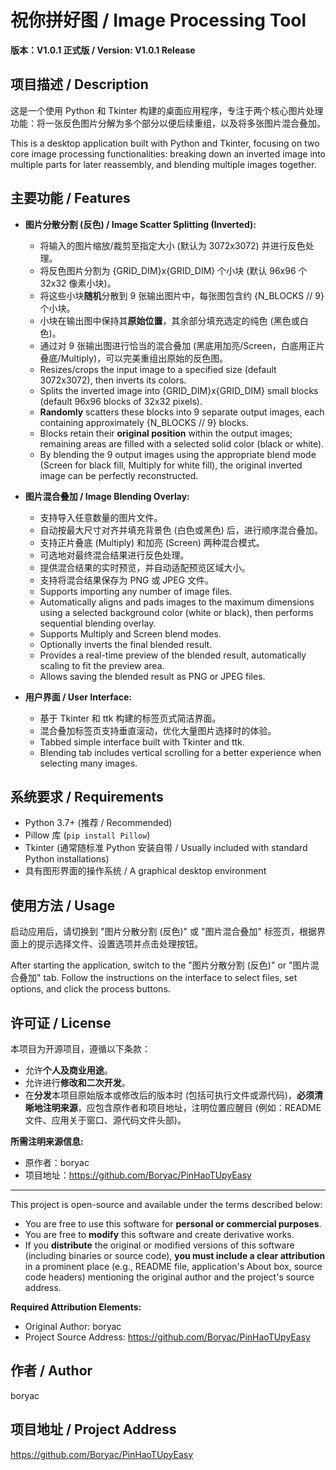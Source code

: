 # 祝你拼好图 / Image Processing Tool

**版本：V1.0.1 正式版 / Version: V1.0.1 Release**

## 项目描述 / Description

这是一个使用 Python 和 Tkinter 构建的桌面应用程序，专注于两个核心图片处理功能：将一张反色图片分解为多个部分以便后续重组，以及将多张图片混合叠加。

This is a desktop application built with Python and Tkinter, focusing on two core image processing functionalities: breaking down an inverted image into multiple parts for later reassembly, and blending multiple images together. 

## 主要功能 / Features

*   **图片分散分割 (反色) / Image Scatter Splitting (Inverted):**
    *   将输入的图片缩放/裁剪至指定大小 (默认为 3072x3072) 并进行反色处理。
    *   将反色图片分割为 {GRID_DIM}x{GRID_DIM} 个小块 (默认 96x96 个 32x32 像素小块)。
    *   将这些小块**随机**分散到 9 张输出图片中，每张图包含约 {N_BLOCKS // 9} 个小块。
    *   小块在输出图中保持其**原始位置**，其余部分填充选定的纯色 (黑色或白色)。
    *   通过对 9 张输出图进行恰当的混合叠加 (黑底用加亮/Screen，白底用正片叠底/Multiply)，可以完美重组出原始的反色图。
    *   Resizes/crops the input image to a specified size (default 3072x3072), then inverts its colors.
    *   Splits the inverted image into {GRID_DIM}x{GRID_DIM} small blocks (default 96x96 blocks of 32x32 pixels).
    *   **Randomly** scatters these blocks into 9 separate output images, each containing approximately {N_BLOCKS // 9} blocks.
    *   Blocks retain their **original position** within the output images; remaining areas are filled with a selected solid color (black or white).
    *   By blending the 9 output images using the appropriate blend mode (Screen for black fill, Multiply for white fill), the original inverted image can be perfectly reconstructed.

*   **图片混合叠加 / Image Blending Overlay:**
    *   支持导入任意数量的图片文件。
    *   自动按最大尺寸对齐并填充背景色 (白色或黑色) 后，进行顺序混合叠加。
    *   支持正片叠底 (Multiply) 和加亮 (Screen) 两种混合模式。
    *   可选地对最终混合结果进行反色处理。
    *   提供混合结果的实时预览，并自动适配预览区域大小。
    *   支持将混合结果保存为 PNG 或 JPEG 文件。
    *   Supports importing any number of image files.
    *   Automatically aligns and pads images to the maximum dimensions using a selected background color (white or black), then performs sequential blending overlay.
    *   Supports Multiply and Screen blend modes.
    *   Optionally inverts the final blended result.
    *   Provides a real-time preview of the blended result, automatically scaling to fit the preview area.
    *   Allows saving the blended result as PNG or JPEG files.

*   **用户界面 / User Interface:**
    *   基于 Tkinter 和 ttk 构建的标签页式简洁界面。
    *   混合叠加标签页支持垂直滚动，优化大量图片选择时的体验。
    *   Tabbed simple interface built with Tkinter and ttk.
    *   Blending tab includes vertical scrolling for a better experience when selecting many images.

## 系统要求 / Requirements

*   Python 3.7+ (推荐 / Recommended)
*   Pillow 库 (`pip install Pillow`)
*   Tkinter (通常随标准 Python 安装自带 / Usually included with standard Python installations)
*   具有图形界面的操作系统 / A graphical desktop environment


## 使用方法 / Usage

启动应用后，请切换到 "图片分散分割 (反色)" 或 "图片混合叠加" 标签页，根据界面上的提示选择文件、设置选项并点击处理按钮。

After starting the application, switch to the "图片分散分割 (反色)" or "图片混合叠加" tab. Follow the instructions on the interface to select files, set options, and click the process buttons.

## 许可证 / License

本项目为开源项目，遵循以下条款：

*   允许**个人及商业用途**。
*   允许进行**修改和二次开发**。
*   在**分发**本项目原始版本或修改后的版本时 (包括可执行文件或源代码)，**必须清晰地注明来源**，应包含原作者和项目地址，注明位置应醒目 (例如：README 文件、应用关于窗口、源代码文件头部)。

**所需注明来源信息:**
*   原作者：boryac
*   项目地址：https://github.com/Boryac/PinHaoTUpyEasy

---

This project is open-source and available under the terms described below:

*   You are free to use this software for **personal or commercial purposes**.
*   You are free to **modify** this software and create derivative works.
*   If you **distribute** the original or modified versions of this software (including binaries or source code), **you must include a clear attribution** in a prominent place (e.g., README file, application's About box, source code headers) mentioning the original author and the project's source address.

**Required Attribution Elements:**
*   Original Author: boryac
*   Project Source Address: https://github.com/Boryac/PinHaoTUpyEasy

## 作者 / Author

boryac

## 项目地址 / Project Address

https://github.com/Boryac/PinHaoTUpyEasy
